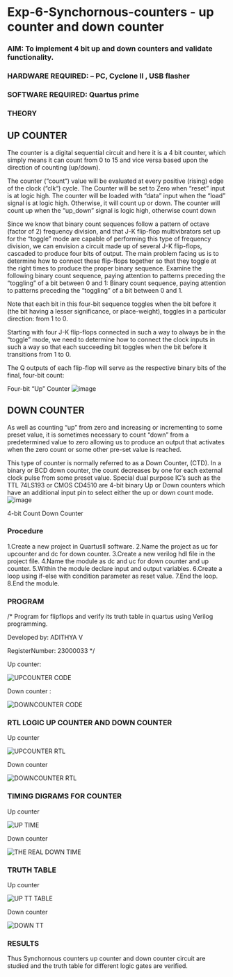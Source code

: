# Exp-6-Synchornous-counters - up counter and down counter 
### AIM: To implement 4 bit up and down counters and validate  functionality.
### HARDWARE REQUIRED:  – PC, Cyclone II , USB flasher
### SOFTWARE REQUIRED:   Quartus prime
### THEORY 

## UP COUNTER 
The counter is a digital sequential circuit and here it is a 4 bit counter, which simply means it can count from 0 to 15 and vice versa based upon the direction of counting (up/down). 

The counter (“count“) value will be evaluated at every positive (rising) edge of the clock (“clk“) cycle.
The Counter will be set to Zero when “reset” input is at logic high.
The counter will be loaded with “data” input when the “load” signal is at logic high. Otherwise, it will count up or down.
The counter will count up when the “up_down” signal is logic high, otherwise count down

Since we know that binary count sequences follow a pattern of octave (factor of 2) frequency division, and that J-K flip-flop multivibrators set up for the “toggle” mode are capable of performing this type of frequency division, we can envision a circuit made up of several J-K flip-flops, cascaded to produce four bits of output.
The main problem facing us is to determine how to connect these flip-flops together so that they toggle at the right times to produce the proper binary sequence.
Examine the following binary count sequence, paying attention to patterns preceding the “toggling” of a bit between 0 and 1:
Binary count sequence, paying attention to patterns preceding the “toggling” of a bit between 0 and 1.

Note that each bit in this four-bit sequence toggles when the bit before it (the bit having a lesser significance, or place-weight), toggles in a particular direction: from 1 to 0.



 
 

Starting with four J-K flip-flops connected in such a way to always be in the “toggle” mode, we need to determine how to connect the clock inputs in such a way so that each succeeding bit toggles when the bit before it transitions from 1 to 0.

The Q outputs of each flip-flop will serve as the respective binary bits of the final, four-bit count:

 
 

Four-bit “Up” Counter
![image](https://user-images.githubusercontent.com/36288975/169644758-b2f4339d-9532-40c5-af40-8f4f8c942e2c.png)



## DOWN COUNTER 

As well as counting “up” from zero and increasing or incrementing to some preset value, it is sometimes necessary to count “down” from a predetermined value to zero allowing us to produce an output that activates when the zero count or some other pre-set value is reached.

This type of counter is normally referred to as a Down Counter, (CTD). In a binary or BCD down counter, the count decreases by one for each external clock pulse from some preset value. Special dual purpose IC’s such as the TTL 74LS193 or CMOS CD4510 are 4-bit binary Up or Down counters which have an additional input pin to select either the up or down count mode.
![image](https://user-images.githubusercontent.com/36288975/169644844-1a14e123-7228-4ed8-81a9-eb937dff4ac8.png)


4-bit Count Down Counter
### Procedure

1.Create a new project in QuartusII software.
2.Name the project as uc for upcounter and dc for down counter.
3.Create a new verilog hdl file in the project file.
4.Name the module as dc and uc for down counter and up counter.
5.Within the module declare input and output variables.
6.Create a loop using if-else with condition parameter as reset value.
7.End the loop.
8.End the module.


### PROGRAM 
/*
Program for flipflops  and verify its truth table in quartus using Verilog programming.

Developed by: ADITHYA V

RegisterNumber:  23000033
*/

Up counter:

![UPCOUNTER CODE](https://github.com/ADITHYA23000033/Exp-7-Synchornous-counters-/assets/148514544/5fde220b-6b7f-490d-bbc0-d28a497635f2)

Down counter :

![DOWNCOUNTER CODE](https://github.com/ADITHYA23000033/Exp-7-Synchornous-counters-/assets/148514544/11c668e5-5903-4da8-9200-23c1a0b26858)


### RTL LOGIC UP COUNTER AND DOWN COUNTER  

Up counter

![UPCOUNTER RTL](https://github.com/ADITHYA23000033/Exp-7-Synchornous-counters-/assets/148514544/a62920ff-000e-475d-9b01-86201f402daf)


Down counter

![DOWNCOUNTER RTL](https://github.com/ADITHYA23000033/Exp-7-Synchornous-counters-/assets/148514544/46a89454-90cb-425f-87a9-d140ea6bebe7)


### TIMING DIGRAMS FOR COUNTER  

Up counter

![UP TIME](https://github.com/ADITHYA23000033/Exp-7-Synchornous-counters-/assets/148514544/e584914a-77b2-4dd2-b93a-36620ff4458a)

Down counter

![THE REAL DOWN TIME](https://github.com/ADITHYA23000033/Exp-7-Synchornous-counters-/assets/148514544/ad0246bf-1af9-4c51-a4bd-36870ba02062)


### TRUTH TABLE 

Up counter

![UP TT TABLE](https://github.com/ADITHYA23000033/Exp-7-Synchornous-counters-/assets/148514544/5fd78b58-02c8-4c59-a6e1-dcb2a9f40052)

Down counter

![DOWN TT](https://github.com/ADITHYA23000033/Exp-7-Synchornous-counters-/assets/148514544/31230247-3ea4-4928-b0be-2dd40ec479fc)


### RESULTS 

Thus Synchornous counters up counter and down counter circuit are studied and the truth table for
different logic gates are verified.
